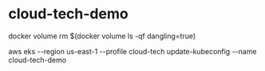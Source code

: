 # cloud-tech-demo

docker volume rm $(docker volume ls -qf dangling=true)

aws eks --region us-east-1  --profile cloud-tech update-kubeconfig --name cloud-tech-demo


